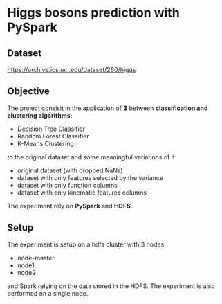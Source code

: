 # Higgs bosons prediction with PySpark

## Dataset
https://archive.ics.uci.edu/dataset/280/higgs

## Objective

The project consisit in the application of **3** between **classification and clustering algorithms**:

* Decision Tree Classifier
* Random Forest Classifier
* K-Means Clustering
  
to the original dataset and some meaningful variations of it:

* original dataset (with dropped NaNs)
* dataset with only features selected by the variance
* dataset with only function columns
* dataset with only kinematic features columns
  
The experiment rely on **PySpark** and **HDFS**.

## Setup
The experiment is setup on a hdfs cluster with 3 nodes:
* node-master
* node1
* node2

and Spark relying on the data stored in the HDFS.
The experiment is also performed on a single node.